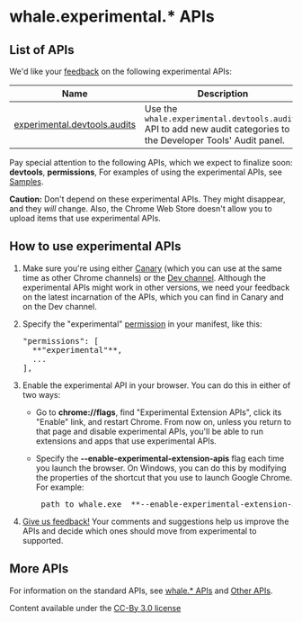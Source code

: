 # whale.experimental.* APIs

## List of APIs

We'd like your [feedback](http://groups.google.com/a/chromium.org/group/chromium-extensions/topics) on the following experimental APIs:

| Name | Description |
|---|---|
| [experimental.devtools.audits](experimental.devtools.audits) | Use the `whale.experimental.devtools.audits` API to add new audit categories to the Developer Tools' Audit panel. |

Pay special attention to the following APIs, which we expect to finalize soon: **devtools**, **permissions**, For examples of using the experimental APIs, see [Samples](samples#search:experimental).

**Caution:** Don't depend on these experimental APIs. They might disappear, and they _will_ change. Also, the Chrome Web Store doesn't allow you to upload items that use experimental APIs.

## How to use experimental APIs

1.  Make sure you're using either [Canary](http://tools.google.com/dlpage/chromesxs) (which you can use at the same time as other Chrome channels) or the [Dev channel](http://www.chromium.org/getting-involved/dev-channel). Although the experimental APIs might work in other versions, we need your feedback on the latest incarnation of the APIs, which you can find in Canary and on the Dev channel.
2.  Specify the "experimental" [permission](declare_permissions) in your manifest, like this:

    <pre data-filename="manifest.json">"permissions": [
      **"experimental"**,
      ...
    ],
    </pre>

3.  Enable the experimental API in your browser. You can do this in either of two ways:
    *   Go to **chrome://flags**, find "Experimental Extension APIs", click its "Enable" link, and restart Chrome. From now on, unless you return to that page and disable experimental APIs, you'll be able to run extensions and apps that use experimental APIs.
    *   Specify the **--enable-experimental-extension-apis** flag each time you launch the browser. On Windows, you can do this by modifying the properties of the shortcut that you use to launch Google Chrome. For example:

        <pre>_path_to_whale.exe_ **--enable-experimental-extension-apis**</pre>

4.  [Give us feedback!](http://groups.google.com/a/chromium.org/group/chromium-extensions/topics) Your comments and suggestions help us improve the APIs and decide which ones should move from experimental to supported.

## More APIs

For information on the standard APIs, see [whale.* APIs](api_index) and [Other APIs](api_other).

<footer id="cc-info">

Content available under the [CC-By 3.0 license](http://creativecommons.org/licenses/by/3.0/)

</footer>